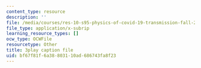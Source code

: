 ```yaml
---
content_type: resource
description: ''
file: /media/courses/res-10-s95-physics-of-covid-19-transmission-fall-2020/bf67f81f6a38803110ad686743fa8f23_K10Q4EUFE6k.srt
file_type: application/x-subrip
learning_resource_types: []
ocw_type: OCWFile
resourcetype: Other
title: 3play caption file
uid: bf67f81f-6a38-8031-10ad-686743fa8f23
---
```

